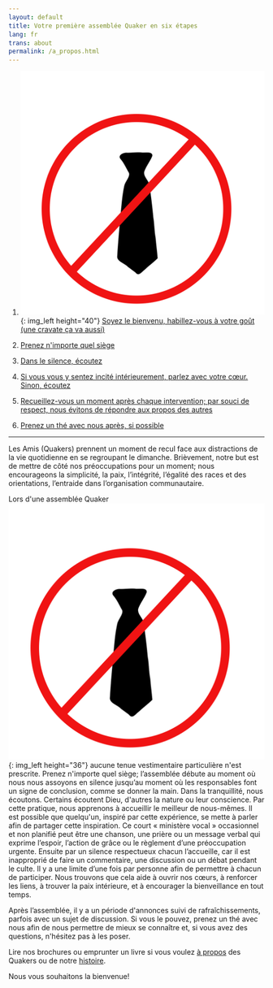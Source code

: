 ```yaml
---
layout: default
title: Votre première assemblée Quaker en six étapes
lang: fr
trans: about
permalink: /a_propos.html
---
```

1. ![](/assets/images/no-tie_color.png){: img_left height="40"} [Soyez le bienvenu, habillez-vous à votre goût (une cravate ça va aussi)](#cravate)
  
1. <i class="fas fa-chair fa-fw fa-2x" style="color: #4d1a00;"></i> [Prenez n'importe quel siège](#chaise)
  
1. <i class="fas fa-search fa-fw fa-2x color-1-text"></i> [Dans le silence, écoutez](#regarde)
  
1. <i class="fas fa-hand-holding-heart fa-fw fa-2x" style="color: crimson"></i> [Si vous vous y sentez incité intérieurement, parlez avec votre cœur. Sinon, écoutez](#coeur)

1. <i class="far fa-pause-circle fa-fw fa-2x color-1-light-text"></i> [Recueillez-vous un moment après chaque intervention; par souci de respect, nous évitons de répondre aux propos des autres](#attendre)
   
1. <i class="fas fa-mug-hot fa-fw fa-2x color-1-dark-text"></i> [Prenez un thé avec nous après, si possible](#thé)
    
************

Les Amis (Quakers) prennent un moment de recul face aux distractions de la vie quotidienne en se regroupant le dimanche. Brièvement, notre but est de mettre de côté nos préoccupations pour un moment; nous encourageons la simplicité, la paix, l’intégrité, l’égalité des races et des orientations, l’entraide dans l’organisation communautaire. 

Lors d'une assemblée Quaker ![](/assets/images/no-tie_color.png){: img_left height="36"}<span class="stanchor"><a name="cravate"> </a></span> aucune tenue vestimentaire particulière n'est prescrite. <i class="fas fa-chair" style="color: #4d1a00;"></i><span class="stanchor"><a name="chaise"> </a></span> Prenez n'importe quel siège; l’assemblée débute au moment où nous nous assoyons en silence jusqu’au moment où les responsables font un signe de conclusion, comme se donner la main. <i class="fas fa-search color-1-text"></i><span class="stanchor"><a name="regarde"> </a></span> Dans la tranquillité, nous écoutons. Certains écoutent Dieu, d'autres la nature ou leur conscience. Par cette pratique, nous apprenons à accueillir le meilleur de nous-mêmes. <i class="fas fa-hand-holding-heart" style="color: crimson"></i><span class="stanchor"><a name="coeur"> </a></span> Il est possible que quelqu'un, inspiré par cette expérience, se mette à parler afin de partager cette inspiration. Ce court « ministère vocal » occasionnel et non planifié peut être une chanson, une prière ou un message verbal qui exprime l’espoir, l’action de grâce ou le règlement d’une préoccupation urgente. <i class="far fa-pause-circle color-1-light-text"></i><span class="stanchor"><a name="attendre"> </a></span> Ensuite par un silence respectueux chacun l’accueille, car il est inapproprié de faire un commentaire, une discussion ou un débat pendant le culte. Il y a une limite d’une fois par personne afin de permettre à chacun de participer. Nous trouvons que cela aide à ouvrir nos cœurs, à renforcer les liens, à trouver la paix intérieure, et à encourager la bienveillance en tout temps.

Après l’assemblée, il y a un période d'annonces <i class="fas fa-mug-hot color-1-dark-text"></i><span class="stanchor"><a name="thé"> </a></span> suivi de rafraîchissements, parfois avec un sujet de discussion. Si vous le pouvez, prenez un thé avec nous afin de nous permettre de mieux se connaître et, si vous avez des questions, n'hésitez pas à les poser.

<i class="fas fa-book-reader color-1-text"></i> Lire nos brochures ou emprunter un livre si vous voulez [à propos](intro-fr.html) des Quakers ou de notre [histoire](liens_histoire.html).

Nous vous souhaitons la bienvenue!
